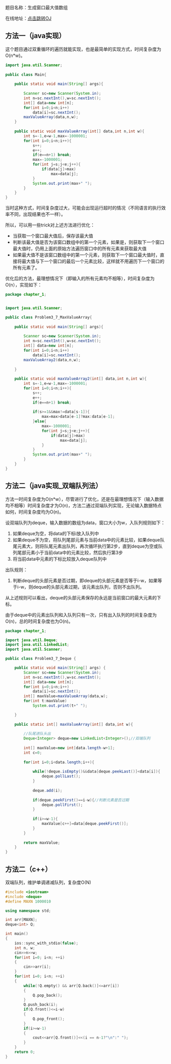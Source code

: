 

题目名称：生成窗口最大值数组

在线地址：[点击跳转OJ](https://www.nowcoder.com/practice/b316c7f9617744b98fa311ae29ac516c?tpId=101&tqId=33083&rp=1&ru=%2Fta%2Fprogrammer-code-interview-guide&qru=%2Fta%2Fprogrammer-code-interview-guide%2Fquestion-ranking&tab=answerKey)



## 方法一（java实现）

这个题目通过双重循环的遍历就能实现，也是最简单的实现方式，时间复杂度为O(n\*w)。

```java
import java.util.Scanner;
 
public class Main{
     
    public static void main(String[] args){
         
        Scanner sc=new Scanner(System.in);
        int n=sc.nextInt(),w=sc.nextInt();
        int[] data=new int[n];
        for(int i=0;i<n;i++)
            data[i]=sc.nextInt();
        maxValueArray(data,n,w);  
    }
     
    public static void maxValueArray(int[] data,int n,int w){
        int s=-1,e=w-1,max=-1000001;
        for(int i=0;i<n;i++){
            s++;
            e++;
            if(e==n+1) break;
            max=-1000001;
            for(int j=s;j<e;j++){
                if(data[j]>max)
                    max=data[j];
            }
            System.out.print(max+" ");   
        }
    }
}
```

当时这种方式，时间复杂度过大，可能会出现运行超时的情况（不同语言的执行效率不同，出现结果也不一样）。

所以，可以用一些trick对上述方法进行优化：

- 当获取一个窗口最大值后，保存该最大值
- 判断该最大值是否为该窗口数组中的第一个元素，如果是，则获取下一个窗口最大值时，仍用上面的原始方法遍历窗口中的所有元素来获取最大值
- 如果最大值不是该窗口数组中的第一个元素，则获取下一个窗口最大值时，直接将最大值与下一个窗口的最后一个元素比较，这样就不用遍历下一个窗口的所有元素了。

优化后的方法，最理想情况下（即输入的所有元素均不相等），时间复杂度为O(n），实现如下：

```java
package chapter_1;


import java.util.Scanner;

public class Problem3_7_MaxValueArray{
	
	public static void main(String[] args){
		
		Scanner sc=new Scanner(System.in);
		int n=sc.nextInt(),w=sc.nextInt();
		int[] data=new int[n];
		for(int i=0;i<n;i++)
			data[i]=sc.nextInt();
		maxValueArray2(data,n,w);
		
	}
	
	public static void maxValueArray2(int[] data,int n,int w){
		int s=-1,e=w-1,max=-1000001;
		for(int i=0;i<n;i++){
			s++;
			e++;
			if(e==n+1) break;
			
			if(s>=1&&max!=data[s-1]){
				max=max>data[e-1]?max:data[e-1];			
			}else{
				max=-1000001;
				for(int j=s;j<e;j++){
					if(data[j]>max)
						max=data[j];
				}		
			}
			System.out.print(max+" ");
		}
	}
}
```



## 方法二（java实现_双端队列法）

方法一时间复杂度为O(n\*w），尽管进行了优化，还是在最理想情况下（输入数据均不相等）时间复杂度才为O(n)，方法二通过双端队列实现，无论输入数据特点如何，时间复杂度均为O(n)。

设双端队列为deque，输入数据的数组为data，窗口大小为w，入队列规则如下：

1. 如果deque为空，将data的下标i放入队列中
2. 如果deque不为空，将队列尾部元素与当前data中的元素比较，如果deque队尾元素大，则将队尾元素出队列，再次循环执行第2步，直到deque为空或队列尾部元素小于当前data中的元素比较，然后执行第3步
3. 将当前data中元素的下标比较放入deque队列中

出队规则：

1. 判断deque的头部元素是否过期，即deque的头部元素是否等于i-w，如果等于i-w，则deque的头部元素过期，该元素出队列，否则不出队列。

从上述规则可以看出，deque的头部元素保存的永远是当前窗口的最大元素的下标。

由于deque中的元素出队列和入队列只有一次，只有出入队列的时间复杂度为O(n)，总的时间复杂度也为O(n)。

```java
package chapter_1;

import java.util.Deque;
import java.util.LinkedList;
import java.util.Scanner;

public class Problem3_7_Deque {

	public static void main(String[] args) {
		Scanner sc=new Scanner(System.in);
		int n=sc.nextInt(),w=sc.nextInt();
		int[] data=new int[n];
		for(int i=0;i<n;i++)
			data[i]=sc.nextInt();
		int[] maxValue=maxValueArray(data,w);
		for(int t:maxValue)
			System.out.print(t+" ");

	}
	
	public static int[] maxValueArray(int[] data,int w){
		
		//队尾进队头出
		Deque<Integer> deque=new LinkedList<Integer>();//双端队列
		
		int[] maxValue=new int[data.length-w+1];
		int c=0;
		
		for(int i=0;i<data.length;i++){
			
			while(!deque.isEmpty()&&data[deque.peekLast()]<data[i]){
				deque.pollLast();
			}
			
			deque.add(i);
			
			if(deque.peekFirst()==i-w){//判断元素是否过期
				deque.pollFirst();
			}
			
			if(i>=w-1){
				maxValue[c++]=data[deque.peekFirst()];
			}
		}
        
		return maxValue;
	}
}
```

## 方法二（c++）

双端队列，维护单调递减队列，复杂度O(N)

```c++
#include <iostream>
#include <deque>
#define MAXN 1000010

using namespace std;

int arr[MAXN];
deque<int> Q;

int main()
{
    ios::sync_with_stdio(false);
    int n, w;
    cin>>n>>w;
    for(int i=0; i<n; ++i)
    {
        cin>>arr[i];
    }
    for(int i=0; i<n; ++i)
    {
        while(!Q.empty() && arr[Q.back()]<=arr[i])
        {
            Q.pop_back();
        }
        Q.push_back(i);
        if(Q.front()<=i-w)
        {
            Q.pop_front();
        }
        if(i>=w-1)
        {
            cout<<arr[Q.front()]<<(i == n-1?"\n":" ");
        }
    }
    return 0;
}
```

